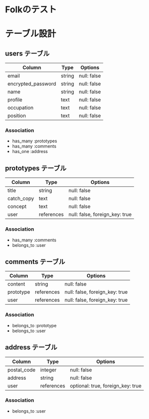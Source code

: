 # Folkのテスト


# テーブル設計

## users テーブル

| Column             | Type   | Options     |
| ------------------ | ------ | ----------- |
| email              | string | null: false |
| encrypted_password | string | null: false |
| name               | string | null: false |
| profile            | text   | null: false |
| occupation         | text   | null: false |
| position           | text   | null: false |

### Association

- has_many :prototypes
- has_many :comments
- has_one :address

## prototypes テーブル

| Column       | Type       | Options                        |
| ------------ | ---------- | ------------------------------ |
| title        | string     | null: false                    |
| catch_copy   | text       | null: false                    |
| concept      | text       | null: false                    |
| user         | references | null: false, foreign_key: true |

### Association

- has_many :comments
- belongs_to :user

## comments テーブル

| Column       | Type       | Options                        |
| -------      | ---------- | ------------------------------ |
| content      | string     | null: false                    |
| prototype    | references | null: false, foreign_key: true |
| user         | references | null: false, foreign_key: true |

### Association

- belongs_to :prototype
- belongs_to :user

## address テーブル

| Column       | Type       | Options                           |
| -------      | ---------- | --------------------------------- |
| postal_code  | integer    | null: false                       |
| address      | string     | null: false                       |
| user         | references | optional: true, foreign_key: true |

### Association

- belongs_to :user
